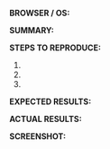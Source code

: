 **BROWSER / OS:**

**SUMMARY:**

**STEPS TO REPRODUCE:**

1.

2.

3.

**EXPECTED RESULTS:**

**ACTUAL RESULTS:**

**SCREENSHOT:**
